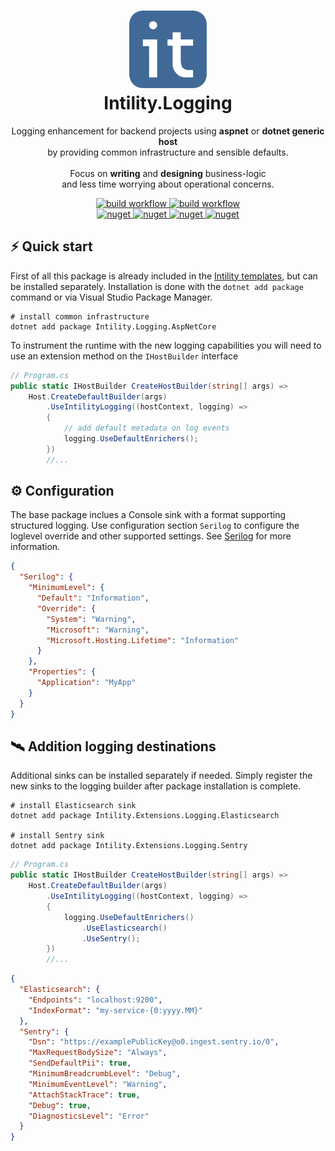 <h1 align="center">
  <img src=".github/images/intility.png" width="124px"/><br/>
  Intility.Logging
</h1>

<p align="center">Logging enhancement for backend projects using <b>aspnet</b> or <b>dotnet generic host</b><br/> by providing common infrastructure and sensible defaults.<br/><br/>Focus on <b>writing</b> and <b>designing</b> business-logic <br />and less time worrying about operational concerns.</p>

<p align="center">
<a href="https://github.com/Intility/Intility.Logging/actions">
    <img alt="build workflow" src="https://github.com/Intility/Intility.Logging/actions/workflows/build.yaml/badge.svg" style="max-width:100%;">
</a>

<a href="https://github.com/Intility/Intility.Logging/actions">
    <img alt="build workflow" src="https://github.com/Intility/Intility.Logging/actions/workflows/publish.yaml/badge.svg" style="max-width:100%;">
</a>

<br />

<a href="https://www.nuget.org/packages/Intility.Logging.AspNetCore/">
    <img alt="nuget" src="https://img.shields.io/nuget/v/Intility.Logging.AspNetCore?label=Intility.Logging.AspNetCore" style="max-width:100%;">
</a>

<a href="https://www.nuget.org/packages/Intility.Extensions.Logging/">
    <img alt="nuget" src="https://img.shields.io/nuget/v/Intility.Extensions.Logging?label=Intility.Extensions.Logging" style="max-width:100%;">
</a>

<a href="https://www.nuget.org/packages/Intility.Extensions.Logging.Elasticsearch/">
    <img alt="nuget" src="https://img.shields.io/nuget/v/Intility.Extensions.Logging.Elasticsearch?label=Intility.Extensions.Logging.Elasticsearch" style="max-width:100%;">
</a>

<a href="https://www.nuget.org/packages/Intility.Extensions.Logging.Sentry/">
    <img alt="nuget" src="https://img.shields.io/nuget/v/Intility.Extensions.Logging.Sentry?label=Intility.Extensions.Logging.Sentry" style="max-width:100%;">
</a>
</p>

## ⚡️ Quick start

First of all this package is already included in the [Intility templates](https://github.com/Intility/templates), but can be installed separately. Installation is done with the `dotnet add package` command or via Visual Studio Package Manager.

```shell
# install common infrastructure
dotnet add package Intility.Logging.AspNetCore
```

To instrument the runtime with the new logging capabilities you will need to use an extension method on the `IHostBuilder` interface

```csharp
// Program.cs
public static IHostBuilder CreateHostBuilder(string[] args) =>
    Host.CreateDefaultBuilder(args)
        .UseIntilityLogging((hostContext, logging) =>
        {
            // add default metadata on log events
            logging.UseDefaultEnrichers();
        })
        //...
```

## ⚙️ Configuration

The base package inclues a Console sink with a format supporting structured logging. Use configuration section `Serilog` to configure the loglevel override and other supported settings. See [Serilog]() for more information.

```json
{
  "Serilog": {
    "MinimumLevel": {
      "Default": "Information",
      "Override": {
        "System": "Warning",
        "Microsoft": "Warning",
        "Microsoft.Hosting.Lifetime": "Information"
      }
    },
    "Properties": {
      "Application": "MyApp"
    }
  }
}

```

## 🛰️ Addition logging destinations

Additional sinks can be installed separately if needed. Simply register the new sinks to the logging builder after package installation is complete.

```shell
# install Elasticsearch sink
dotnet add package Intility.Extensions.Logging.Elasticsearch

# install Sentry sink
dotnet add package Intility.Extensions.Logging.Sentry
```

```csharp
// Program.cs
public static IHostBuilder CreateHostBuilder(string[] args) =>
    Host.CreateDefaultBuilder(args)
        .UseIntilityLogging((hostContext, logging) =>
        {
            logging.UseDefaultEnrichers()
                .UseElasticsearch()
                .UseSentry();
        })
        //...
```

```json
{
  "Elasticsearch": {
    "Endpoints": "localhost:9200",
    "IndexFormat": "my-service-{0:yyyy.MM}"
  },
  "Sentry": {
    "Dsn": "https://examplePublicKey@o0.ingest.sentry.io/0",
    "MaxRequestBodySize": "Always",
    "SendDefaultPii": true,
    "MinimumBreadcrumbLevel": "Debug",
    "MinimumEventLevel": "Warning",
    "AttachStackTrace": true,
    "Debug": true,
    "DiagnosticsLevel": "Error"
  }
}

```
